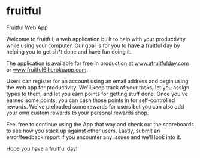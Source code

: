 # fruitful
Fruitful Web App

Welcome to fruitful, a web application built to help with your productivity while using your computer. Our goal is for you to have a fruitful day by helping you to get sh*t done and have fun doing it.

The application is available for free in production at www.afruitfulday.com or www.fruitful6.herokuapp.com.

Users can register for an account using an email address and begin using the web app for productivity. We'll keep track of your tasks, let you assign types to them, and let you earn points for getting stuff done. Once you've earned some points, you can cash those points in for self-controlled rewards. We've preloaded some rewards for users but you can also add your own custom rewards to your personal rewards shop.

Feel free to continue using the App that way and check out the scoreboards to see how you stack up against other users.
Lastly, submit an error/feedback report if you encounter any issues and we'll look into it.

Hope you have a fruitful day!
